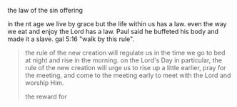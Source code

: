 the law of the sin offering


in the nt age we live by grace but the life within us has a law. even the way we
eat and enjoy the Lord has a law. Paul said he buffeted his body and made it a
slave. gal 5:16 "walk by this rule".

> the rule of the new creation will regulate us in the time we go to bed at night and rise in the morning. on the Lord's Day in particular, the rule of the new creation will urge us to rise up a little earlier, pray for the meeting, and come to the meeting early to meet with the Lord and worship Him.
>
> the reward for 

